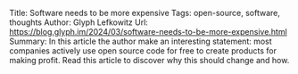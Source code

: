 Title: Software needs to be more expensive
Tags: open-source, software, thoughts
Author: Glyph Lefkowitz
Url: https://blog.glyph.im/2024/03/software-needs-to-be-more-expensive.html
Summary: In this article the author make an interesting statement: most companies actively use open source code for free to create products for making profit. Read this article to discover why this should change and how.
